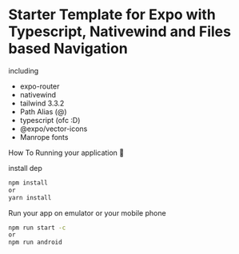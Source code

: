 # Starter Template for Expo with Typescript, Nativewind and Files based Navigation

including
- expo-router
- nativewind
- tailwind 3.3.2
- Path Alias (@)
- typescript (ofc :D)
- @expo/vector-icons
- Manrope fonts

How To Running your application 🤔

install dep
```bash
npm install
or 
yarn install
```

Run your app on emulator or your mobile phone
```bash
npm run start -c
or 
npm run android
```